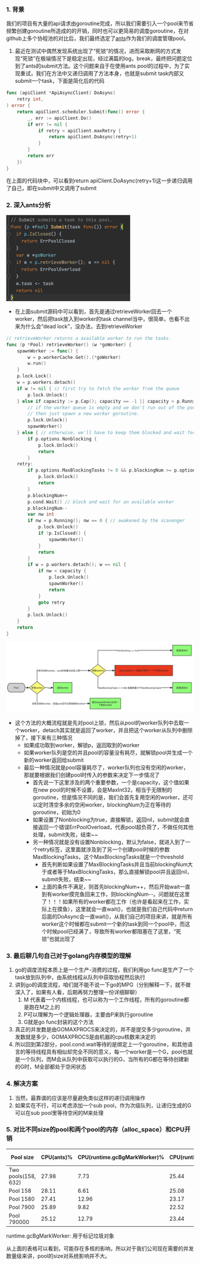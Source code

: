 ### 1. 背景

我们的项目有大量的api请求由goroutine完成，所以我们需要引入一个pool来节省频繁创建goroutine所造成的的开销，同时也可以更简易的调度goroutine，在对github上多个协程池的对比后，我们最终选定了[ants](https://github.com/panjf2000/ants)作为我们的调度管理pool。

1. 最近在测试中偶然发现系统出现了“死锁”的情况，进而采取断网的方式发现“死锁”在极端情况下是稳定出现，经过满篇的log，break，最终把问题定位到了ants的submit方法。这个问题来自于在使用ants pool的过程中，为了实现重试，我们在方法中又递归调用了方法本身，也就是submit task内部又submit一个task，下面是简化后的代码

```Go
func (apiClient *ApiAsyncClient) DoAsync(
	retry int,
) error {
	return apiClient.scheduler.Submit(func() error {
		_, err := apiClient.Do()
		if err != nil {
			if retry < apiClient.maxRetry {
				return apiClient.DoAsync(retry+1)
			}
		}
		return err
	})
}
```

在上面的代码块中，可以看到return apiClient.DoAsync(retry+1)这一步递归调用了自己，即在submit中又调用了submit

### 2. 深入ants分析

![img](ants_source_code_1.png)

- 在上面submit源码中可以看到，首先是通过retrieveWorker回去一个worker，然后把task放入到worker的task channel当中，很简单，也看不出来为什么会“dead lock”，没办法，去到retrieveWorker

```Go
// retrieveWorker returns a available worker to run the tasks.
func (p *Pool) retrieveWorker() (w *goWorker) {
	spawnWorker := func() {
		w = p.workerCache.Get().(*goWorker)
		w.run()
	}
	p.lock.Lock()
	w = p.workers.detach()
	if w != nil { // first try to fetch the worker from the queue
		p.lock.Unlock()
	} else if capacity := p.Cap(); capacity == -1 || capacity > p.Running() {
		// if the worker queue is empty and we don't run out of the pool capacity,
		// then just spawn a new worker goroutine.
		p.lock.Unlock()
		spawnWorker()
	} else { // otherwise, we'll have to keep them blocked and wait for at least one worker to be put back into pool.
		if p.options.Nonblocking {
			p.lock.Unlock()
			return
		}
	retry:
		if p.options.MaxBlockingTasks != 0 && p.blockingNum >= p.options.MaxBlockingTasks {
			p.lock.Unlock()
			return
		}
		p.blockingNum++
		p.cond.Wait() // block and wait for an available worker
		p.blockingNum--
		var nw int
		if nw = p.Running(); nw == 0 { // awakened by the scavenger
			p.lock.Unlock()
			if !p.IsClosed() {
				spawnWorker()
			}
			return
		}
		if w = p.workers.detach(); w == nil {
			if nw < capacity {
				p.lock.Unlock()
				spawnWorker()
				return
			}
			goto retry
		}
		p.lock.Unlock()
	}
	return
}

```

![img](ants_source_code_flowchart.png)

- 这个方法的大概流程就是先对pool上锁，然后从pool的worker队列中去取一个worker，detach其实就是返回了worker，并且把这个worker从队列中删除掉了，接下来有三种情况
  - 如果成功取到worker，解锁p，返回取到的worker
  - 如果worker队列是空的并且pool的容量没有耗尽，就解锁pool并生成一个新的worker返回给submit
  - 最后一种情况就是pool容量耗尽了，worker队列也没有空闲的worker，那就要根据我们创建pool时传入的参数来决定下一步情况了
    - 首先说一下这里涉及的两个重要参数，一个是capacity，这个值如果在new pool的时候不设置，会是MaxInt32，相当于无限制的goroutine，但是情况不同的是，我们会首先复用空闲的worker，还可以定时清空多余的空闲worker，blockingNum为正在等待的goroutine，初始为0
    - 如果设置了Nonblocking为true，直接解锁，返回nil，submit就会直接返回一个错误ErrPoolOverload，代表pool超负荷了，不做任何其他处理，submit失败，结束~~
    - 另一种情况就是没有设置Nonblocking，默认为false，就进入到了一个retry标签，这里面就涉及到了另一个创建pool时候的参数MaxBlockingTasks，这个MaxBlockingTasks就是一个threshold
      - 首先判断如果设置了MaxBlockingTasks并且当前blockingNum大于或者等于MaxBlockingTasks，那么直接解锁pool并且返回nil，submit失败，结束~~
      - 上面的条件不满足，则首先blockingNum++，然后开始wait一直到有worker摸完鱼回来工作，则blockingNum--。问题就在这里了！！！如果所有的worker都在工作（也许是看起来在工作，实际上在摸鱼），这里就会一直wait()，也就是我们自己代码中return后面的DoAsync会一直wait()，从我们自己的项目来讲，就是所有worker这个时候都在submit一个新的task到同一个pool中，而这个时候pool已经满了，导致所有worker都阻塞在了这里，“死锁”也就出现了

### 3. 最后聊几句自己对于golang内存模型的理解

1. go的调度流程本质上是一个生产-消费的过程，我们利用go func是生产了一个task放到队列中，由系统线程从队列中获取协程然后执行
2. 讲到go的调度流程，咱们就不能不说一下go的MPG（分别解释一下，就不做深入了，如果有人看，后期再努力整理一份详细聊聊）
   1. M 代表着一个内核线程，也可以称为一个工作线程，所有的goroutine都是跑在M之上的
   2. P可以理解为一个逻辑处理器，主要由P来执行goroutine
   3. G就是go func封装的这个方法
3. 真正的并发数是由GOMAXPROCS来决定的，并不是提交多少goroutine，并发数就是多少，GOMAXPROCS是由机器的cpu核数来决定的
4. 所以回到第2部分，pool.cond.wait等待的是绑定上一个goroutine，和其他语言的等待线程具有相似却完全不同的意义，每一个worker是一个G，pool也就是一个队列，而M会从队列中获取可以执行的G，当所有的G都在等待创建新的G时，M全部都处于空闲状态

### 4. 解决方案

1. 当然，最靠谱的应该是尽量避免类似这样的递归调用操作
2. 如果实在不行，可以考虑添加一个sub pool，作为次级队列，让递归生成的G可以在sub pool里等待空闲的M来处理

### 5. 对比不同size的pool和两个pool的内存（alloc_space）和CPU开销

| Pool size           | CPU(ants)% | CPU(runtime.gcBgMarkWorker)% | CPU(runtime.mcall)% | 内存(runtime.allocm)kB | 内存(runtime.gcBgMarkWorker)kB | 内存(root) |
| ------------------- | ---------- | ---------------------------- | ------------------- | ---------------------- | ------------------------------ | ---------- |
| Two pools(158, 632) | 27.98      | 7.73                         | 25.44               | 2050.25                | 512.02                         | 8798       |
| Pool 158            | 28.11      | 6.61                         | 25.08               | 2050                   |                                | 6661       |
| Pool 1580           | 27.41      | 12.96                        | 23.17               | 3075.38                |                                | 10264      |
| Pool 7900           | 25.89      | 9.82                         | 22.52               | 3587.94                |                                | 5725       |
| Pool 790000         | 25.12      | 12.79                        | 23.44               | 3075.38                |                                | 9748       |

runtime.gcBgMarkWorker: 用于标记垃圾对象

从上面的表格可以看到，可能存在多核的影响，所以对于我们公司现在需要的并发数量级来讲，pool的size对系统影响并不大。
